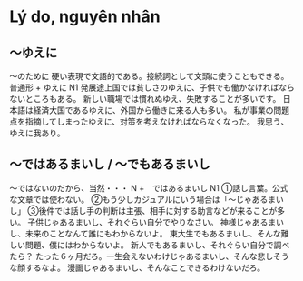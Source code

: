 # Lý do, nguyên nhân

## 〜ゆえに
〜のために 硬い表現で文語的である。接続詞として文頭に使うこともできる。
普通形 + ゆえに
N1
発展途上国では貧しさのゆえに、子供でも働かなければならないところもある。
新しい職場では慣れぬゆえ、失敗することが多いです。
日本語は経済大国であるゆえに、外国から働きに来る人も多い。
私が事業の問題点を指摘してしまったゆえに、対策を考えなければならなくなった。
我思う、ゆえに我あり。

## 〜ではあるまいし / 〜でもあるまいし
〜ではないのだから、当然・・・
N +　ではあるまいし
N1
①話し言葉。公式な文章では使わない。 ②もう少しカジュアルにいう場合は「〜じゃあるまいし」 ③後件では話し手の判断は主張、相手に対する助言などが来ることが多い。
子供じゃあるまいし、それぐらい自分でやりなさい。
神様じゃあるまいし、未来のことなんて誰にもわからないよ。
東大生でもあるまいし、そんな難しい問題、僕にはわからないよ。
新人でもあるまいし、それぐらい自分で調べたら？
たった６ヶ月だろ。一生会えないわけじゃあるまいし、そんな悲しそうな顔するなよ。
漫画じゃあるまいし、そんなことできるわけないだろ。